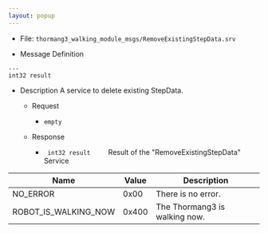 ```yaml
---
layout: popup
---
```


- File: `thormang3_walking_module_msgs/RemoveExistingStepData.srv`

- Message Definition
 ```
 ---
 int32 result
 ```

- Description
A service to delete existing StepData.

  - Request
    * `empty`

  - Response
    * ` int32 result`
&emsp;&emsp; Result of the "RemoveExistingStepData" Service

| Name                       | Value | Description                                    |
|----------------------------|-------|------------------------------------------------|
| NO_ERROR                   | 0x00  | There is no error.                             |
| ROBOT_IS_WALKING_NOW       | 0x400 | The Thormang3 is walking now.                  |
